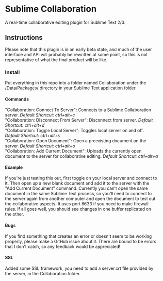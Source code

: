 Sublime Collaboration
=====================

A real-time collaborative editing plugin for Sublime Text 2/3.

Instructions
------------
Please note that this plugin is in an early beta state, and much of the user interface and API will probably be rewritten at some point, so this is not representative of what the final product will be like.

### Install
Put everything in this repo into a folder named Collaboration under the /Data/Packages/ directory in your Sublime Text application folder.

#### Commands
"Collaboration: Connect To Server": Connects to a Sublime Collaboration server. *Default Shortcut: ctrl+alt+c*  
"Collaboration: Disconnect From Server": Disconnect from server. *Default Shortcut: ctrl+alt+d*  
"Collaboration: Toggle Local Server": Toggles local server on and off. *Default Shortcut: ctrl+alt+s*  
"Collaboration: Open Document": Open a preexisting document on the server. *Default Shortcut: ctrl+alt+o*  
"Collaboration: Add Current Document": Uploads the currently open document to the server for collaborative editing. *Default Shortcut: ctrl+alt+a*

#### Example
If you're just testing this out, first toggle on your local server and connect to it. Then open up a new blank document and add it to the server with the "Add Current Document" command. Currently you can't open the same document in the same Sublime Text process, so you'll need to connect to the server again from another computer and open the document to test out the collaborative aspects. It uses port 6633 if you need to make firewall rules. If all goes well, you should see changes in one buffer replicated on the other.

#### Bugs
If you find something that creates an error or doesn't seem to be working properly, please make a GitHub issue about it. There are bound to be errors that I don't catch, so any feedback would be appreciated!

#### SSL
Added some SSL framework, you need to add a server.crt file provided by the server, in the Collaboration folder.